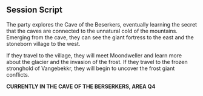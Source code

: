 ## Session Script
 
The party explores the Cave of the Beserkers, eventually learning the secret that the caves are connected to the unnatural cold of the mountains. Emerging from the cave, they can see the giant fortress to the east and the stoneborn village to the west.
 
If they travel to the village, they will meet Moondweller and learn more about the glacier and the invasion of the frost. If they travel to the frozen stronghold of Vangebekkr, they will begin to uncover the frost giant conflicts.
   

**CURRENTLY IN THE CAVE OF THE BERSERKERS, AREA Q4**